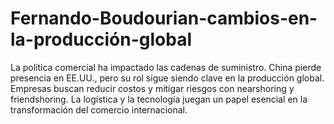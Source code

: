 # Fernando-Boudourian-cambios-en-la-producción-global
 La política comercial ha impactado las cadenas de suministro. China pierde presencia en EE.UU., pero su rol sigue siendo clave en la producción global. Empresas buscan reducir costos y mitigar riesgos con nearshoring y friendshoring. La logística y la tecnología juegan un papel esencial en la transformación del comercio internacional.
